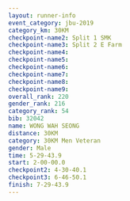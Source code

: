 ```yaml
---
layout: runner-info 
event_category: jbu-2019 
category_km: 30KM 
checkpoint-name2: Split 1 SMK 
checkpoint-name3: Split 2 E Farm 
checkpoint-name4: 
checkpoint-name5: 
checkpoint-name6: 
checkpoint-name7: 
checkpoint-name8: 
checkpoint-name9: 
overall_rank: 220
gender_rank: 216
category_rank: 54
bib: 32042
name: WONG WAH SEONG
distance: 30KM
category: 30KM Men Veteran
gender: Male
time: 5-29-43.9
start: 2-00-00.0
checkpoint2: 4-30-40.1
checkpoint3: 6-46-50.1
finish: 7-29-43.9
---
```

